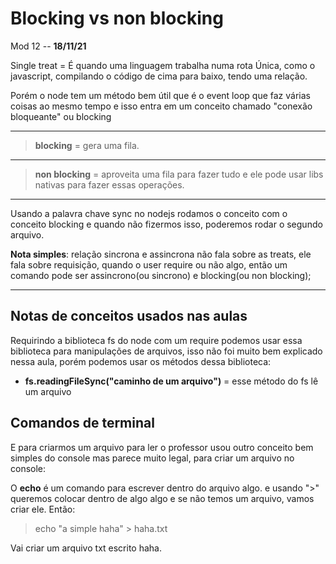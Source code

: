 # Blocking vs non blocking

Mod 12 -- **18/11/21**

Single treat = É quando uma linguagem trabalha numa rota Única, como o javascript, compilando o código de cima para baixo, tendo uma relação.

Porém o node tem um método bem útil que é o event loop que faz várias coisas ao mesmo tempo e isso entra em um conceito chamado "conexão bloqueante" ou blocking

---
> **blocking** = gera uma fila.  
---  
> **non blocking** = aproveita uma fila para fazer tudo e
> ele pode usar libs nativas para fazer essas 
> operações.
---

Usando a palavra chave sync no nodejs rodamos o conceito com o conceito blocking e quando não fizermos isso, poderemos rodar o segundo arquivo.

**Nota simples**: relação sincrona e assincrona não fala sobre as treats, ele fala sobre requisição, quando o user require ou não algo, então um comando pode ser assincrono(ou sincrono) e blocking(ou non blocking);

---

## Notas de conceitos usados nas aulas

Requirindo a biblioteca fs do node com um require podemos usar essa biblioteca para manipulações de arquivos, isso não foi muito bem explicado nessa aula, porém podemos usar os métodos dessa biblioteca:

* **fs.readingFileSync("caminho de um arquivo")** = esse método do fs lê um arquivo 

## Comandos de terminal

E para criarmos um arquivo para ler o professor usou outro conceito bem simples do console mas parece muito legal, para criar um arquivo no console:

O **echo** é um comando para escrever dentro do arquivo algo.
e usando ">" queremos colocar dentro de algo algo e se não temos um arquivo, vamos criar ele. Então:

> echo "a simple haha" > haha.txt

Vai criar um arquivo txt escrito haha.